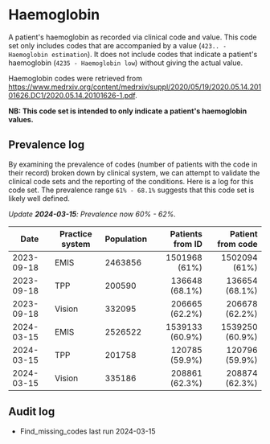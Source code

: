 # Haemoglobin

A patient's haemoglobin as recorded via clinical code and value. This code set only includes codes that are accompanied by a value (`423.. - Haemoglobin estimation`). It does not include codes that indicate a patient's haemoglobin (`4235 - Haemoglobin low`) without giving the actual value.

Haemoglobin codes were retrieved from https://www.medrxiv.org/content/medrxiv/suppl/2020/05/19/2020.05.14.20101626.DC1/2020.05.14.20101626-1.pdf.

**NB: This code set is intended to only indicate a patient's haemoglobin values.**

## Prevalence log

By examining the prevalence of codes (number of patients with the code in their record) broken down by clinical system, we can attempt to validate the clinical code sets and the reporting of the conditions. Here is a log for this code set. The prevalence range `61% - 68.1%` suggests that this code set is likely well defined.

_Update **2024-03-15**: Prevalence now 60% - 62%._

| Date       | Practice system | Population | Patients from ID | Patient from code |
| ---------- | --------------- | ---------- | ---------------: | ----------------: |
| 2023-09-18 | EMIS            | 2463856    |    1501968 (61%) |     1502094 (61%) |
| 2023-09-18 | TPP             | 200590     |   136648 (68.1%) |    136654 (68.1%) |
| 2023-09-18 | Vision          | 332095     |   206665 (62.2%) |    206678 (62.2%) |
| 2024-03-15 | EMIS            | 2526522    |  1539133 (60.9%) |   1539250 (60.9%) |
| 2024-03-15 | TPP             | 201758     |   120785 (59.9%) |    120796 (59.9%) |
| 2024-03-15 | Vision          | 335186     |   208861 (62.3%) |    208874 (62.3%) |

## Audit log

- Find_missing_codes last run 2024-03-15
